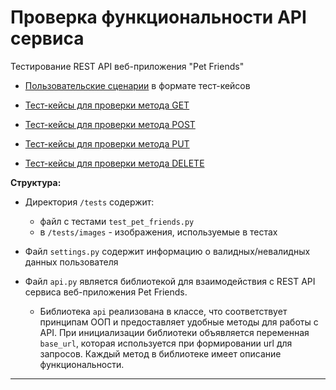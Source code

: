 # Проверка функциональности API сервиса
Тестирование REST API веб-приложения "Pet Friends"

* [Пользовательские сценарии](https://github.com/Elena-Belova/Autotesting-REST-API-PetFriends/blob/cbf059938d47277cc532c68cbe75675ae9902ef0/API%20PetF%20UseC.pdf) в формате тест-кейсов

* [Тест-кейсы для проверки метода GET](https://github.com/Elena-Belova/Autotesting-REST-API-PetFriends/blob/f9073c357014552cca432b365e09575b7bfaf677/API%20PetF%20GET.pdf)

* [Тест-кейсы для проверки метода POST](https://github.com/Elena-Belova/Autotesting-REST-API-PetFriends/blob/f9073c357014552cca432b365e09575b7bfaf677/API%20PetF%20POST.pdf)

* [Тест-кейсы для проверки метода PUT](https://github.com/Elena-Belova/Autotesting-REST-API-PetFriends/blob/f9073c357014552cca432b365e09575b7bfaf677/API%20PetF%20PUT.pdf)

* [Тест-кейсы для проверки метода DELETE](https://github.com/Elena-Belova/Autotesting-REST-API-PetFriends/blob/f9073c357014552cca432b365e09575b7bfaf677/API%20PetF%20DELETE.pdf)

**Структура:**

* Директория `/tests` содержит:
  * файл с тестами `test_pet_friends.py`
  * в `/tests/images` - изображения, используемые в тестах

* Файл `settings.py` содержит информацию о валидных/невалидных данных пользователя
  
* Файл `api.py` является библиотекой для взаимодействия с REST API сервиса веб-приложения Pet Friends.
  * Библиотека `api` реализована в классе, что соответствует принципам ООП и предоставляет удобные методы для работы с API.
При инициализации библиотеки объявляется переменная `base_url`, которая используется при формировании url для запросов.
Каждый метод в библиотеке имеет описание функциональности.
---


